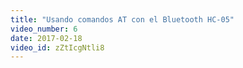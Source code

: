 ```yaml
---
title: "Usando comandos AT con el Bluetooth HC-05"
video_number: 6
date: 2017-02-18
video_id: zZtIcgNtli8
---
```

